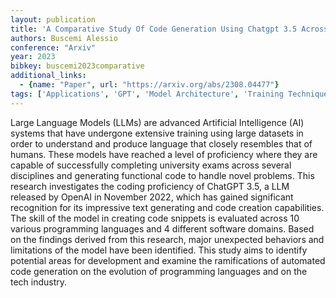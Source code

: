 ```yaml
---
layout: publication
title: 'A Comparative Study Of Code Generation Using Chatgpt 3.5 Across 10 Programming Languages'
authors: Buscemi Alessio
conference: "Arxiv"
year: 2023
bibkey: buscemi2023comparative
additional_links:
  - {name: "Paper", url: "https://arxiv.org/abs/2308.04477"}
tags: ['Applications', 'GPT', 'Model Architecture', 'Training Techniques']
---
```

Large Language Models (LLMs) are advanced Artificial Intelligence (AI)
systems that have undergone extensive training using large datasets in order to
understand and produce language that closely resembles that of humans. These
models have reached a level of proficiency where they are capable of
successfully completing university exams across several disciplines and
generating functional code to handle novel problems. This research investigates
the coding proficiency of ChatGPT 3.5, a LLM released by OpenAI in November
2022, which has gained significant recognition for its impressive text
generating and code creation capabilities. The skill of the model in creating
code snippets is evaluated across 10 various programming languages and 4
different software domains. Based on the findings derived from this research,
major unexpected behaviors and limitations of the model have been identified.
This study aims to identify potential areas for development and examine the
ramifications of automated code generation on the evolution of programming
languages and on the tech industry.

